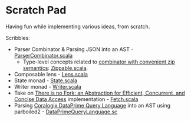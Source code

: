 # Scratch Pad

Having fun while implementing various ideas, from scratch.

Scribbles:
  - Parser Combinator & Parsing JSON into an AST - [ParserCombinator.scala](Worksheets/ParserCombinator.sc)
    - Type-level concepts related to [combinator with convenient zip semantics](Worksheets/Zipped.test.scala): [Zippable.scala](Worksheets/Zipped.sc).
  - Composable lens - [Lens.scala](modules/scratch-pad-2/src/main/scala/io/svranesevic/scratchpad/Lens.scala)
  - State monad - [State.scala](modules/scratch-pad-2/src/main/scala/io/svranesevic/scratchpad/State.scala)
  - Writer monad - [Writer.scala](modules/scratch-pad-2/src/main/scala/io/svranesevic/scratchpad/Writer.scala)
  - Take on [There is no Fork: an Abstraction for Efficient, Concurrent, and Concise Data Access](http://simonmar.github.io/bib/papers/haxl-icfp14.pdf) implementation - [Fetch.scala](modules/scratch-pad-3/src/main/scala/io/svranesevic/scratchpad/Fetch.scala)
  - Parsing [Coralogix DataPrime Query Language](https://coralogix.com/docs/dataprime-query-language/) into an AST using parboiled2 - [DataPrimeQueryLanguage.sc](Worksheets/DataPrimeQueryLanguage.sc)
